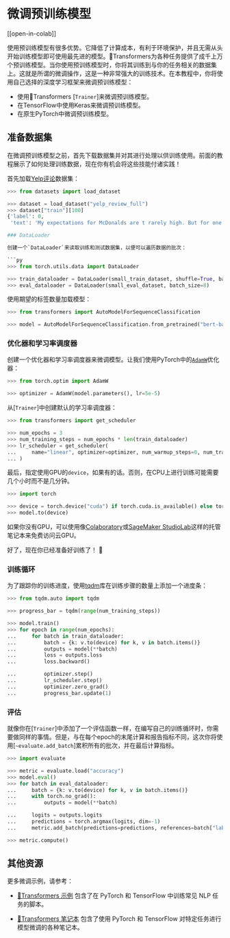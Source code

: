 <!--Copyright 2022 The HuggingFace Team. All rights reserved.

Licensed under the Apache License, Version 2.0 (the "License"); you may not use this file except in compliance with
the License. You may obtain a copy of the License at

http://www.apache.org/licenses/LICENSE-2.0

Unless required by applicable law or agreed to in writing, software distributed under the License is distributed on
an "AS IS" BASIS, WITHOUT WARRANTIES OR CONDITIONS OF ANY KIND, either express or implied. See the License for the
specific language governing permissions and limitations under the License.

⚠️ Note that this file is in Markdown but contain specific syntax for our doc-builder (similar to MDX) that may not be
rendered properly in your Markdown viewer.

-->

# 微调预训练模型

[[open-in-colab]]

使用预训练模型有很多优势。它降低了计算成本，有利于环境保护，并且无需从头开始训练模型即可使用最先进的模型。🤗Transformers为各种任务提供了成千上万个预训练模型。当你使用预训练模型时，你将其训练到与你的任务相关的数据集上。这就是所谓的微调操作，这是一种非常强大的训练技术。在本教程中，你将使用自己选择的深度学习框架来微调预训练模型：

- 使用🤗Transformers [`Trainer`]来微调预训练模型。
- 在TensorFlow中使用Keras来微调预训练模型。
- 在原生PyTorch中微调预训练模型。

<a id='data-processing'></a>

## 准备数据集

<Youtube id="_BZearw7f0w"/>

在微调预训练模型之前，首先下载数据集并对其进行处理以供训练使用。前面的教程展示了如何处理训练数据，现在你有机会将这些技能付诸实践！

首先加载[Yelp评论](https://huggingface.co/datasets/yelp_review_full)数据集：

```py
>>> from datasets import load_dataset

>>> dataset = load_dataset("yelp_review_full")
>>> dataset["train"][100]
{'label': 0,
 'text': 'My expectations for McDonalds are t rarely high. But for one to still fail so spectacularly...that takes something special!\\nThe cashier took my friends\'s order, then promptly ignored me. I had to force myself in front of a cashier who opened his register to wait on the person BEHIND me. I waited over five minutes for a gigantic order that included precisely one kid\'s meal. After watching two people who ordered after me be handed their food, I asked where mine was. The manager started yelling at the cashiers for \\"serving off their orders\\" when they didn\'t have their food. But neither cashier was anywhere near those controls, and the manager was the one serving food to customers and clearing the boards.\\nThe manager was rude when giving me my order. She didn\'t make sure that I had everything ON MY RECEIPT, and never even had the decency to apologize that I felt I was getting poor service.\\nI\'ve eaten at various McDonalds restaurants for over 30 years. I\'ve worked at more than one location. I expect bad days, bad moods, and the occasional mistake. But I have yet to have a decent experience at this store. It will remain a place I avoid unless someone in my party needs to avoid illness from low blood sugar. Perhaps I should go back to the racially biased service of Steak n Shake instead!'}

### DataLoader

创建一个`DataLoader`来读取训练和测试数据集，以便可以遍历数据的批次：

```py
>>> from torch.utils.data import DataLoader

>>> train_dataloader = DataLoader(small_train_dataset, shuffle=True, batch_size=8)
>>> eval_dataloader = DataLoader(small_eval_dataset, batch_size=8)
```

使用期望的标签数量加载模型：

```py
>>> from transformers import AutoModelForSequenceClassification

>>> model = AutoModelForSequenceClassification.from_pretrained("bert-base-cased", num_labels=5)
```

### 优化器和学习率调度器

创建一个优化器和学习率调度器来微调模型。让我们使用PyTorch中的[`AdamW`](https://pytorch.org/docs/stable/generated/torch.optim.AdamW.html)优化器：

```py
>>> from torch.optim import AdamW

>>> optimizer = AdamW(model.parameters(), lr=5e-5)
```

从[`Trainer`]中创建默认的学习率调度器：

```py
>>> from transformers import get_scheduler

>>> num_epochs = 3
>>> num_training_steps = num_epochs * len(train_dataloader)
>>> lr_scheduler = get_scheduler(
...     name="linear", optimizer=optimizer, num_warmup_steps=0, num_training_steps=num_training_steps
... )
```

最后，指定使用GPU的`device`，如果有的话。否则，在CPU上进行训练可能需要几个小时而不是几分钟。

```py
>>> import torch

>>> device = torch.device("cuda") if torch.cuda.is_available() else torch.device("cpu")
>>> model.to(device)
```

<Tip>

如果你没有GPU，可以使用像[Colaboratory](https://colab.research.google.com/)或[SageMaker StudioLab](https://studiolab.sagemaker.aws/)这样的托管笔记本来免费访问云GPU。

</Tip>

好了，现在你已经准备好训练了！ 🥳

### 训练循环

为了跟踪你的训练进度，使用[tqdm](https://tqdm.github.io/)库在训练步骤的数量上添加一个进度条：

```py
>>> from tqdm.auto import tqdm

>>> progress_bar = tqdm(range(num_training_steps))

>>> model.train()
>>> for epoch in range(num_epochs):
...     for batch in train_dataloader:
...         batch = {k: v.to(device) for k, v in batch.items()}
...         outputs = model(**batch)
...         loss = outputs.loss
...         loss.backward()

...         optimizer.step()
...         lr_scheduler.step()
...         optimizer.zero_grad()
...         progress_bar.update(1)
```

### 评估

就像你在[`Trainer`]中添加了一个评估函数一样，在编写自己的训练循环时，你需要做同样的事情。但是，与在每个epoch的末尾计算和报告指标不同，这次你将使用[`~evaluate.add_batch`]累积所有的批次，并在最后计算指标。

```py
>>> import evaluate

>>> metric = evaluate.load("accuracy")
>>> model.eval()
>>> for batch in eval_dataloader:
...     batch = {k: v.to(device) for k, v in batch.items()}
...     with torch.no_grad():
...         outputs = model(**batch)

...     logits = outputs.logits
...     predictions = torch.argmax(logits, dim=-1)
...     metric.add_batch(predictions=predictions, references=batch["labels"])

>>> metric.compute()
```

## 其他资源

更多微调示例，请参考：

- [🤗Transformers 示例](https://github.com/huggingface/transformers/tree/main/examples) 包含了在 PyTorch 和 TensorFlow 中训练常见 NLP 任务的脚本。

- [🤗Transformers 笔记本](notebooks) 包含了使用 PyTorch 和 TensorFlow 对特定任务进行模型微调的各种笔记本。